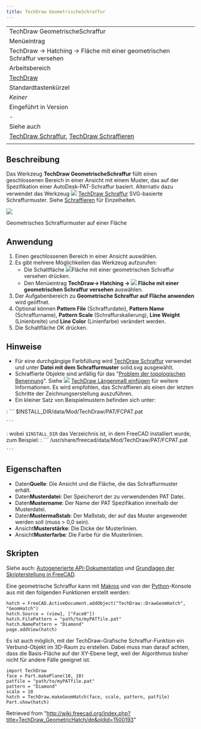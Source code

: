 ```yaml
---
title: TechDraw GeometrischeSchraffur
---
```


|                                                                                                                                     |
| ----------------------------------------------------------------------------------------------------------------------------------- |
| TechDraw GeometrischeSchraffur                                                                                                      |
| Menüeintrag                                                                                                                         |
| TechDraw → Hatching → Fläche mit einer geometrischen Schraffur versehen                                                             |
| Arbeitsbereich                                                                                                                      |
| [TechDraw](/TechDraw_Workbench/de "TechDraw Workbench/de")                                                                          |
| Standardtastenkürzel                                                                                                                |
| _Keiner_                                                                                                                            |
| Eingeführt in Version                                                                                                               |
| -                                                                                                                                   |
| Siehe auch                                                                                                                          |
| [TechDraw Schraffur](/TechDraw_Hatch/de "TechDraw Hatch/de"), [TechDraw Schraffieren](/TechDraw_Hatching/de "TechDraw Hatching/de") |
|                                                                                                                                     |

## Beschreibung

Das Werkzeug **TechDraw GeometrischeSchraffur** füllt einen geschlossenen Bereich in einer Ansicht mit einem Muster, das auf der Spezifikation einer AutoDesk-PAT-Schraffur basiert. Alternativ dazu verwendet das Werkzeug ![](/images/TechDraw_Hatch.svg) [TechDraw Schraffur](/TechDraw_Hatch/de "TechDraw Hatch/de") SVG-basierte Schraffurmuster. Siehe [Schraffieren](/TechDraw_Hatching/de "TechDraw Hatching/de") für Einzelheiten.

![](/images/TechDraw_GeomHatch_example.png)

Geometrisches Schraffurmuster auf einer Fläche

## Anwendung

1. Einen geschlossenen Bereich in einer Ansicht auswählen.
2. Es gibt mehrere Möglichkeiten das Werkzeug aufzurufen:
   - Die Schaltfläche ![](/images/TechDraw_GeometricHatch.svg)Fläche mit einer geometrischen Schraffur versehen drücken.
   - Den Menüeintrag **TechDraw→ Hatching → ![](/images/TechDraw_GeometricHatch.svg) Fläche mit einer geometrischen Schraffur versehen** auswählen.
3. Der Aufgabenbereich zu **Geometrische Schraffur auf Fläche anwenden** wird geöffnet.
4. Optional können **Pattern File** (Schraffurdatei), **Pattern Name** (Schraffurname), **Pattern Scale** (Schraffurskalierung), **Line Weight** (Linienbreite) und **Line Color** (Linienfarbe) verändert werden.
5. Die Schaltfläche OK drücken.

## Hinweise

- Für eine durchgängige Farbfüllung wird [TechDraw Schraffur](/TechDraw_Hatch/de "TechDraw Hatch/de") verwendet und unter **Datei mit dem Schraffurmuster** solid.svg ausgewählt.
- Schraffierte Objekte sind anfällig für das "[Problem der topologischen Benennung](/Topological_naming_problem/de "Topological naming problem/de")". Siehe ![](/images/TechDraw_LengthDimension.svg) [TechDraw Längenmaß einfügen](/TechDraw_LengthDimension/de "TechDraw LengthDimension/de") für weitere Informationen. Es wird empfohlen, das Schraffieren als einen der letzten Schritte der Zeichnungserstellung auszuführen.
- Ein kleiner Satz von Beispielmustern befinden sich unter:

: ```
$INSTALL_DIR/data/Mod/TechDraw/PAT/FCPAT.pat

    ```

: wobei `$INSTALL_DIR` das Verzeichnis ist, in dem FreeCAD installiert wurde, zum Beispiel:
: ```
/usr/share/freecad/data/Mod/TechDraw/PAT/FCPAT.pat

    ```

## Eigenschaften

- Daten**Quelle**: Die Ansicht und die Fläche, die das Schraffurmuster erhält.
- Daten**Musterdatei**: Der Speicherort der zu verwendenden PAT Datei.
- Daten**Mustername**: Der Name der PAT Spezifikation innerhalb der Musterdatei.
- Daten**Mustermaßstab**: Der Maßstab, der auf das Muster angewendet werden soll (muss > 0,0 sein).
- Ansicht**Musterstärke**: Die Dicke der Musterlinien.
- Ansicht**Musterfarbe**: Die Farbe für die Musterlinien.

## Skripten

Siehe auch: [Autogenerierte API-Dokumentation](https://freecad.github.io/SourceDoc/) und [Grundlagen der Skripterstellung in FreeCAD](/FreeCAD_Scripting_Basics/de "FreeCAD Scripting Basics/de").

Eine geometrische Schraffur kann mit [Makros](/Macros/de "Macros/de") und von der [Python](/Python/de "Python/de")-Konsole aus mit den folgenden Funktionen erstellt werden:

```
hatch = FreeCAD.ActiveDocument.addObject("TechDraw::DrawGeomHatch", "GeomHatch")
hatch.Source = (view1, ["Face0"])
hatch.FilePattern = "path/to/myPATfile.pat"
hatch.NamePattern = "Diamond"
page.addView(hatch)

```

Es ist auch möglich, mit der TechDraw-Grafische Schraffur-Funktion ein Verbund-Objekt im 3D-Raum zu erstellen. Dabei muss man darauf achten, dass die Basis-Fläche auf der XY-Ebene liegt, weil der Algorithmus bisher nicht für andere Fälle geeignet ist.

```
import TechDraw
face = Part.makePlane(10, 10)
patfile = "path/to/myPATfile.pat"
pattern = "Diamond"
scale = 10
hatch = TechDraw.makeGeomHatch(face, scale, pattern, patfile)
Part.show(hatch)

```

Retrieved from "<http://wiki.freecad.org/index.php?title=TechDraw_GeometricHatch/de&oldid=1500193>"
